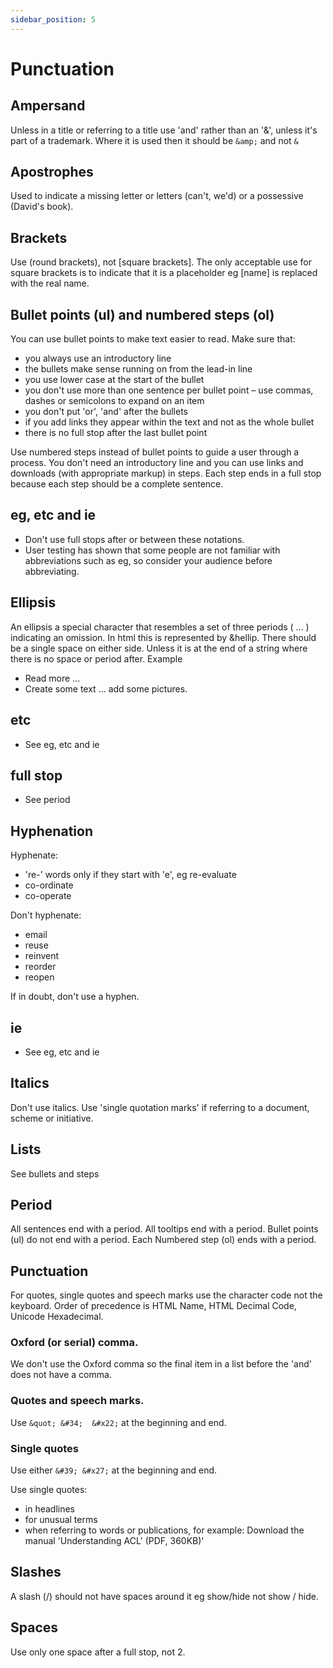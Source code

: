 ```yaml
---
sidebar_position: 5
---
```


Punctuation
===========

## Ampersand
Unless in a title or referring to a title use 'and' rather than an '&', unless it's part of a trademark. Where it is used then it should be `&amp;` and not `&`

## Apostrophes
Used to indicate a missing letter or letters (can't, we'd) or a possessive (David's book).

## Brackets
Use (round brackets), not [square brackets]. The only acceptable use for square brackets is to indicate that it is a placeholder eg [name] is replaced with the real name.

## Bullet points (ul) and numbered steps (ol)
You can use bullet points to make text easier to read. Make sure that:

* you always use an introductory line
* the bullets make sense running on from the lead-in line
* you use lower case at the start of the bullet
* you don't use more than one sentence per bullet point – use commas, dashes or semicolons to expand on an item
* you don't put 'or', 'and' after the bullets
* if you add links they appear within the text and not as the whole bullet
* there is no full stop after the last bullet point

Use numbered steps instead of bullet points to guide a user through a process. You don't need an introductory line and you can use links and downloads (with appropriate markup) in steps. Each step ends in a full stop because each step should be a complete sentence.

## eg, etc and ie
* Don't use full stops after or between these notations.
* User testing has shown that some people are not familiar with abbreviations such as eg, so consider your audience before abbreviating.

## Ellipsis
An ellipsis a special character that resembles a set of three periods ( ... ) indicating an omission. In html this is represented by &hellip. There should be a single space on either side. Unless it is at the end of a string where there is no space or period after.
Example
* Read more ...
* Create some text ... add some pictures.

## etc
* See eg, etc and ie

## full stop
* See period

## Hyphenation
Hyphenate:
* 're-' words only if they start with 'e', eg re-evaluate
* co-ordinate
* co-operate

Don't hyphenate:
* email
* reuse
* reinvent
* reorder
* reopen

If in doubt, don't use a hyphen.

## ie
* See eg, etc and ie

## Italics
Don't use italics. Use 'single quotation marks' if referring to a document, scheme or initiative.

## Lists
See bullets and steps

## Period
All sentences end with a period. All tooltips end with a period. Bullet points (ul) do not end with a period. Each Numbered step (ol) ends with a period.

## Punctuation
For quotes, single quotes and speech marks use the character code not the keyboard. Order of precedence is HTML Name, HTML Decimal Code, Unicode Hexadecimal.

### Oxford (or serial) comma.
We don't use the Oxford comma so the final item in a list before the 'and' does not have a comma.

### Quotes and speech marks.
Use `&quot; &#34;  &#x22;` at the beginning and end.

### Single quotes
Use either `&#39; &#x27;` at the beginning and end.

Use single quotes:
* in headlines
* for unusual terms
* when referring to words or publications, for example: Download the manual 'Understanding ACL' (PDF, 360KB)'

## Slashes
A slash (/) should not have spaces around it eg show/hide not show / hide.

## Spaces
Use only one space after a full stop, not 2.
